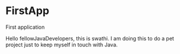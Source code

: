# FirstApp
First application

Hello fellowJavaDevelopers, this is swathi. I am doing this to do a pet project just to keep myself in touch with Java.
